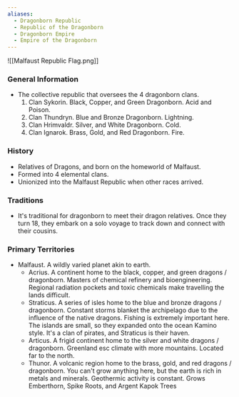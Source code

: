 ```yaml
---
aliases:
  - Dragonborn Republic
  - Republic of the Dragonborn
  - Dragonborn Empire
  - Empire of the Dragonborn
---
```

![[Malfaust Republic Flag.png]]

### General Information
- The collective republic that oversees the 4 dragonborn clans. 
	1. Clan Sykorin. Black, Copper, and Green Dragonborn. Acid and Poison.
	2. Clan Thundryn. Blue and Bronze Dragonborn. Lightning.
	3. Clan Hrimvaldr. Silver, and White Dragonborn. Cold.
	4. Clan Ignarok. Brass, Gold, and Red Dragonborn. Fire.
### History
- Relatives of Dragons, and born on the homeworld of Malfaust.
- Formed into 4 elemental clans.
- Unionized into the Malfaust Republic when other races arrived.
### Traditions
- It's traditional for dragonborn to meet their dragon relatives. Once they turn 18, they embark on a solo voyage to track down and connect with their cousins.
### Primary Territories
- Malfaust. A wildly varied planet akin to earth.
	- Acrius. A continent home to the black, copper, and green dragons / dragonborn. Masters of chemical refinery and bioengineering. Regional radiation pockets and toxic chemicals make travelling the lands difficult.
	- Straticus. A series of isles home to the blue and bronze dragons / dragonborn. Constant storms blanket the archipelago due to the influence of the native dragons. Fishing is extremely important here. The islands are small, so they expanded onto the ocean Kamino style. It's a clan of pirates, and Straticus is their haven. 
	- Articus. A frigid continent home to the silver and white dragons / dragonborn. Greenland esc climate with more mountains. Located far to the north.
	- Thunor. A volcanic region home to the brass, gold, and red dragons / dragonborn. You can't grow anything here, but the earth is rich in metals and minerals. Geothermic activity is constant. Grows Emberthorn, Spike Roots, and Argent Kapok Trees

